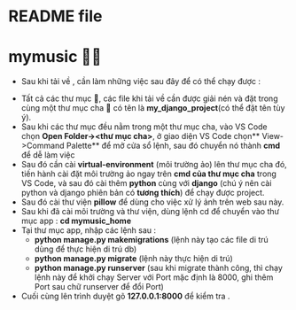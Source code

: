 # README file
#                       **mymusic** 🎵🎵
 * Sau khi tải về , cần làm những việc sau đây để có thể chạy được :
- Tất cả các thư mục 📁, các file khi tải về cần được giải nén và đặt trong cùng một thư mục cha 📁 có tên là **my_django_project**(có thể đặt tên tùy ý).
- Sau khi các thư mục đều nằm trong một thư mục cha, vào VS Code chọn **Open Folder-><thư mục cha>**, ở giao diện VS Code chọn** View->Command Palette** để mở cửa sổ lệnh, sau đó chuyển nó thành **cmd** để dễ làm việc  
- Sau đó cần cài **virtual-environment** (môi trường ảo) lên thư mục cha đó, tiến hành cài đặt môi trường ảo ngay trên **cmd của thư mục cha** trong VS Code, và sau đó cài thêm **python** cùng với **django** (chú ý nên cài python và django phiên bản có **tương thích**) để chạy được project.
- Sau đó cài thư viện **pillow** để dùng cho việc xử lý ảnh trên web sau này.
- Sau khi đã cài môi trường và thư viện, dùng lệnh cd để chuyển vào thư mục app :
  **cd mymusic_home**
- Tại thư mục app, nhập các lệnh sau :
  + **python manage.py makemigrations** (lệnh này tạo các file di trú dùng để thực hiện di trú db)
  + **python manage.py migrate** (lệnh này thực hiện di trú)
  + **python manage.py runserver** (sau khi migrate thành công, thì chạy lệnh này để khởi chạy Server với Port mặc định là 8000, ghi thêm Port sau chữ runserver để đổi Port)
- Cuối cùng lên trình duyệt gõ **127.0.0.1:8000** để kiểm tra .
